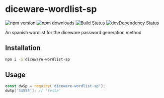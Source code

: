 # diceware-wordlist-sp

[![npm version](https://img.shields.io/npm/v/diceware-wordlist-sp.svg?style=flat-square)](https://www.npmjs.com/package/diceware-wordlist-sp)
[![npm downloads](https://img.shields.io/npm/dm/diceware-wordlist-sp.svg?style=flat-square)](https://www.npmjs.com/package/diceware-wordlist-sp)
[![Build Status](https://img.shields.io/travis/lgaticaq/diceware-wordlist-sp.svg?style=flat-square)](https://travis-ci.org/lgaticaq/diceware-wordlist-sp)
[![devDependency Status](https://img.shields.io/david/dev/lgaticaq/diceware-wordlist-sp.svg?style=flat-square)](https://david-dm.org/lgaticaq/diceware-wordlist-sp#info=devDependencies)

An spanish wordlist for the diceware password generation method

## Installation

```bash
npm i -S diceware-wordlist-sp
```

## Usage

```javascript
const dwSp = require('diceware-wordlist-sp');  
dwSp['34553']; // 'festa'
```
